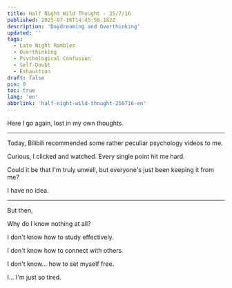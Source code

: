```yaml
---
title: Half Night Wild Thought - 25/7/16
published: 2025-07-16T14:45:56.182Z
description: 'Daydreaming and Overthinking'
updated: ''
tags:
  - Late Night Rambles
  - Overthinking
  - Psychological Confusion
  - Self-Doubt
  - Exhaustion
draft: false
pin: 0
toc: true
lang: 'en'
abbrlink: 'half-night-wild-thought-250716-en'
---
```


Here I go again, lost in my own thoughts.

---

Today, Bilibili recommended some rather peculiar psychology videos to me.

Curious, I clicked and watched. Every single point hit me hard.

Could it be that I'm truly unwell, but everyone's just been keeping it from me?

I have no idea.

---

But then,

Why do I know nothing at all?

I don't know how to study effectively.

I don't know how to connect with others.

I don't know... how to set myself free.

I... I'm just so tired.
